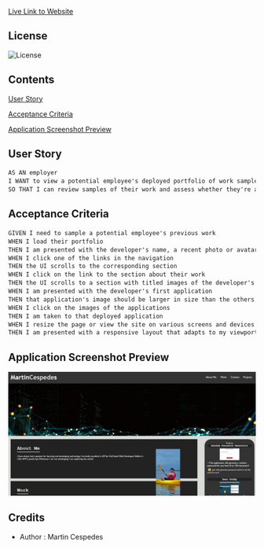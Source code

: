[Live Link to Website](https://martincespedes.github.io/Website_Portfolio/)

## License

![License](https://img.shields.io/badge/License-MIT-yellow.svg)

## Contents

[User Story](#userstory)

[Acceptance Criteria](#acceptancecriteria)

[Application Screenshot Preview](#applicationscreenshotpreview)

## User Story

```md
AS AN employer
I WANT to view a potential employee's deployed portfolio of work samples
SO THAT I can review samples of their work and assess whether they're a good candidate for an open position
```

## Acceptance Criteria

```md
GIVEN I need to sample a potential employee's previous work
WHEN I load their portfolio
THEN I am presented with the developer's name, a recent photo or avatar, and links to sections about them, their work, and how to contact them
WHEN I click one of the links in the navigation
THEN the UI scrolls to the corresponding section
WHEN I click on the link to the section about their work
THEN the UI scrolls to a section with titled images of the developer's applications
WHEN I am presented with the developer's first application
THEN that application's image should be larger in size than the others
WHEN I click on the images of the applications
THEN I am taken to that deployed application
WHEN I resize the page or view the site on various screens and devices
THEN I am presented with a responsive layout that adapts to my viewport
```

## Application Screenshot Preview

![Website Image Criteria](/images/Website_Portolio_Version_2.png)

## Credits

- Author : Martin Cespedes
